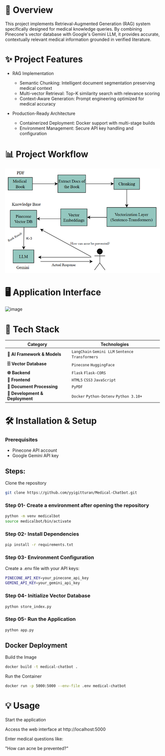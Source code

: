 # 🎯 Overview

This project implements Retrieval-Augmented Generation (RAG) system specifically designed for medical knowledge queries. By combining Pinecone's vector database with Google's Gemini LLM, it provides accurate, contextually relevant medical information grounded in verified literature.

# ✨ Project Features

- RAG Implementation
  - Semantic Chunking: Intelligent document segmentation preserving medical context
  - Multi-vector Retrieval: Top-K similarity search with relevance scoring
  - Context-Aware Generation: Prompt engineering optimized for medical accuracy

- Production-Ready Architecture
   - Containerized Deployment: Docker support with multi-stage builds
   - Environment Management: Secure API key handling and configuration

# 📊 Project Workflow

![alt text](flow.png)

# 🖥️ Application Interface

<img width="1918" height="910" alt="image" src="https://github.com/user-attachments/assets/55bb0aa9-67c3-4e41-9491-7468ac5485f1" />


# 🚀 Tech Stack

<div align="left">

| Category | Technologies |
|----------|--------------|
| **🤖 AI Framework & Models** | `LangChain` `Gemini LLM` `Sentence Transformers` |
| **🗄️ Vector Database** | `Pinecone` `HuggingFace` |
| **🌐 Backend** | `Flask` `Flask-CORS` |
| **🎨 Frontend** | `HTML5` `CSS3` `JavaScript` |
| **📄 Document Processing** | `PyPDF` |
| **🔧 Development & Deployment** | `Docker` `Python-Dotenv` `Python 3.10+` |

</div>



# 🛠️ Installation & Setup

### Prerequisites
- Pinecone API account
- Google Gemini API key

## Steps: 

Clone the repository 

```bash 
git clone https://github.com/yyigitturan/Medical-Chatbot.git
```

### Step 01- Create a environment after opening the repository 

```bash 
python -m venv medicalbot
source medicalbot/bin/activate  
``` 
### Step 02- Install Dependencies

```bash 
pip install -r requirements.txt
``` 
### Step 03- Environment Configuration

Create a .env file with your API keys: 

```bash 
PINECONE_API_KEY=your_pinecone_api_key
GEMINI_API_KEY=your_gemini_api_key
``` 

### Step 04- Initialize Vector Database

```bash 
python store_index.py
``` 
### Step 05- Run the Application

```bash 
python app.py
``` 
## Docker Deployment
Build the Image

```bash 
docker build -t medical-chatbot .
``` 

Run the Container

```bash 
docker run -p 5000:5000 --env-file .env medical-chatbot
``` 
# 💡 Usage
Start the application

Access the web interface at http://localhost:5000

Enter medical questions like:

"How can acne be prevented?"




